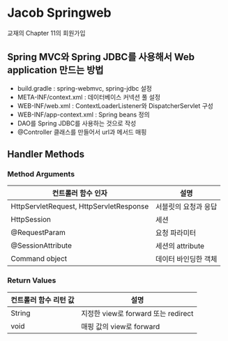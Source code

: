 # Jacob Springweb

교재의 Chapter 11의 회원가입

## Spring MVC와 Spring JDBC를 사용해서 Web application 만드는 방법

* build.gradle : spring-webmvc, spring-jdbc 설정
* META-INF/context.xml : 데이터베이스 커넥션 풀 설정
* WEB-INF/web.xml : ContextLoaderListener와 DispatcherServlet 구성
* WEB-INF/app-context.xml : Spring beans 정의
* DAO를 Spring JDBC를 사용하는 것으로 작성
* @Controller 클래스를 만들어서 url과 메서드 매핑

## Handler Methods

### Method Arguments
|컨트롤러 함수 인자|설명|
|---|---|
|HttpServletRequest, HttpServletResponse|서블릿의 요청과 응답|
|HttpSession|세션|
|@RequestParam|요청 파라미터|
|@SessionAttribute|세션의 attribute|
|Command object|데이터 바인딩한 객체|

### Return Values
|컨트롤러 함수 리턴 값|설명|
|---|---|
|String|지정한 view로 forward 또는 redirect|
|void|매핑 값의 view로 forward|
